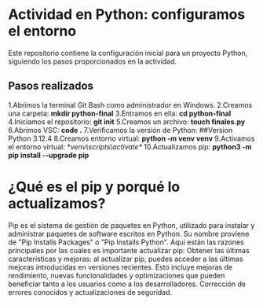 # Actividad en Python: configuramos el entorno
Este repositorio contiene la configuración inicial para un proyecto Python, siguiendo los pasos proporcionados en la actividad.
## Pasos realizados
1.Abrimos la terminal Git Bash como administrador en Windows.
2.Creamos una carpeta: **mkdir python-final**
3.Entramos en ella: **cd python-final**
4.Iniciamos el repositorio: **git init**
5.Creamos un archivo: **touch finales.py**
6.Abrimos VSC: **code .**
7.Verificamos la versión de Python:
##Version Python 3.12.4
8.Creamos entorno virtual: **python -m venv venv**
 9.Activamos el entorno virtual: **venv\scripts\activate\**
10.Actualizamos pip: **python3 -m pip install --upgrade pip**

# ¿Qué es el pip y porqué lo actualizamos?
Pip es el sistema de gestión de paquetes en Python, utilizado para instalar y administrar paquetes de software
escritos en Python. Su nombre proviene de "Pip Installs Packages" o "Pip Installs Python". Aqui están las razones
principales por las cuales es importante actualizar pip:
Obtener las últimas características y mejoras: al actualizar pip, puedes acceder a las últimas mejoras introducidas en versiones recientes. Esto incluye mejoras de rendimiento, nuevas funcionalidades y optimizaciones que pueden beneficiar
tanto a los usuarios como a los desarrolladores.
Corrección de errores conocidos y actualizaciones de seguridad.